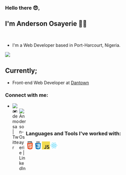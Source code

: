 ### Hello there 😎,

## I'm Anderson Osayerie 👋🏼

<br/>

- I'm a Web Developer based in Port-Harcourt, Nigeria.

![](https://komarev.com/ghpvc/?username=andemosa)

## Currently;

- Front-end Web Developer at [Dantown](https://dantownms.com/)

### Connect with me:

- [<img align="left" alt="andemosa | Twitter" width="22px" src="https://cdn.jsdelivr.net/npm/simple-icons@v3/icons/twitter.svg" />](https://twitter.com/andemosa)
- [<img align="left" alt="Anderson-Osayerie | LinkedIn" width="22px" src="https://cdn.jsdelivr.net/npm/simple-icons@v3/icons/linkedin.svg" />](https://www.linkedin.com/in/anderson-osayerie/)
<br/>

### Languages and Tools I've worked with:

<img align="left" alt="HTML5" width="26px" src="https://raw.githubusercontent.com/github/explore/80688e429a7d4ef2fca1e82350fe8e3517d3494d/topics/html/html.png" />
<img align="left" alt="CSS3" width="26px" src="https://raw.githubusercontent.com/github/explore/80688e429a7d4ef2fca1e82350fe8e3517d3494d/topics/css/css.png" />

<img align="left" alt="JavaScript" width="26px" src="https://raw.githubusercontent.com/github/explore/80688e429a7d4ef2fca1e82350fe8e3517d3494d/topics/javascript/javascript.png" />
<img align="left" alt="React" width="26px" src="https://raw.githubusercontent.com/github/explore/80688e429a7d4ef2fca1e82350fe8e3517d3494d/topics/react/react.png" />


<br />
